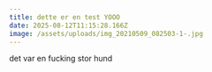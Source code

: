 ```yaml
---
title: dette er en test YOOO
date: 2025-08-12T11:15:28.166Z
image: /assets/uploads/img_20210509_082503-1-.jpg
---
```

d﻿et var en fucking stor hund